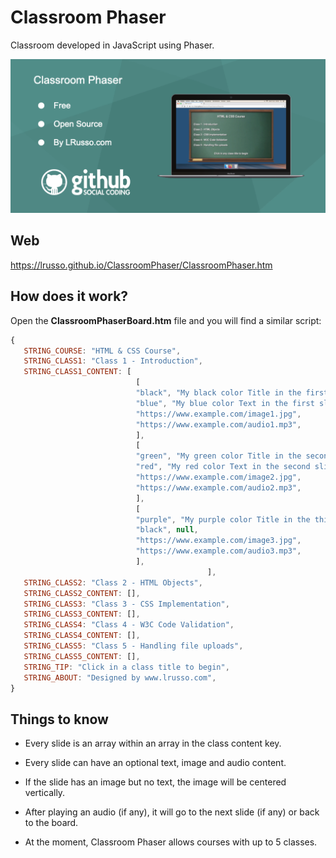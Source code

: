 # Classroom Phaser

Classroom developed in JavaScript using Phaser.

![alt screenshot](https://raw.githubusercontent.com/lrusso/ClassroomPhaser/main/ClassroomPhaser.png)


## Web

https://lrusso.github.io/ClassroomPhaser/ClassroomPhaser.htm

## How does it work?

Open the **ClassroomPhaserBoard.htm** file and you will find a similar script:

```javascript
{
   STRING_COURSE: "HTML & CSS Course",
   STRING_CLASS1: "Class 1 - Introduction",
   STRING_CLASS1_CONTENT: [
                            [
                            "black", "My black color Title in the first slide",
                            "blue", "My blue color Text in the first slide explaining something.",
                            "https://www.example.com/image1.jpg",
                            "https://www.example.com/audio1.mp3",
                            ],
                            [
                            "green", "My green color Title in the second slide",
                            "red", "My red color Text in the second slide explaining something.",
                            "https://www.example.com/image2.jpg",
                            "https://www.example.com/audio2.mp3",
                            ],
                            [
                            "purple", "My purple color Title in the third slide",
                            "black", null,
                            "https://www.example.com/image3.jpg",
                            "https://www.example.com/audio3.mp3",
                            ],
											],
   STRING_CLASS2: "Class 2 - HTML Objects",
   STRING_CLASS2_CONTENT: [],
   STRING_CLASS3: "Class 3 - CSS Implementation",
   STRING_CLASS3_CONTENT: [],
   STRING_CLASS4: "Class 4 - W3C Code Validation",
   STRING_CLASS4_CONTENT: [],
   STRING_CLASS5: "Class 5 - Handling file uploads",
   STRING_CLASS5_CONTENT: [],
   STRING_TIP: "Click in a class title to begin",
   STRING_ABOUT: "Designed by www.lrusso.com",
}
```

## Things to know

* Every slide is an array within an array in the class content key.

* Every slide can have an optional text, image and audio content.

* If the slide has an image but no text, the image will be centered vertically.

* After playing an audio (if any), it will go to the next slide (if any) or back to the board.

* At the moment, Classroom Phaser allows courses with up to 5 classes.
